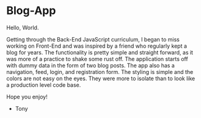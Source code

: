 # Blog-App

Hello, World. 

Getting through the Back-End JavaScript curriculum, I began to miss working on Front-End and was inspired by a friend who regularly kept a blog for years. The functionality is pretty simple and straight forward, as it was more of a practice to shake some rust off. The application starts off with dummy data in the form of two blog posts. The app also has a navigation, feed, login, and registration form. The styling is simple and the colors are not easy on the eyes. They were more to isolate than to look like a production level code base.

Hope you enjoy!
- Tony
